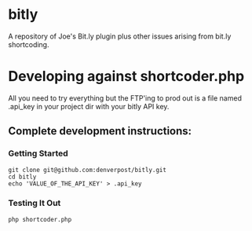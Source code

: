# bitly

A repository of Joe's Bit.ly plugin plus other issues arising from bit.ly shortcoding.

# Developing against shortcoder.php
All you need to try everything but the FTP'ing to prod out is a file named .api_key in your project dir with your bitly API key.

## Complete development instructions:
### Getting Started
```
git clone git@github.com:denverpost/bitly.git
cd bitly
echo 'VALUE_OF_THE_API_KEY' > .api_key
```
### Testing It Out
```
php shortcoder.php
```

